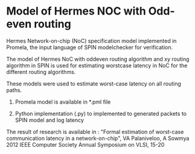 # Model of Hermes NOC with Odd-even routing
 Hermes Network-on-chip (NoC) specification model implemented in Promela, the input language of SPIN modelchecker for verification.
 
 The model of Hermes NoC with oddeven routing algorithm and xy routing algorithm in SPIN is used for estimating worstcase latency in NoC for the different routing algorithms.
 
 These models were used to estimate worst-case latency on all routing paths.
 1. Promela model is available in  *.pml file
 
 2. Python implementation (.py) to implemented to generated packets to SPIN model and log latency
 
 The result of research is available in : 
 "Formal estimation of worst-case communication latency in a network-on-chip",
 VA Palaniveloo, A Sowmya
 2012 IEEE Computer Society Annual Symposium on VLSI, 15-20
